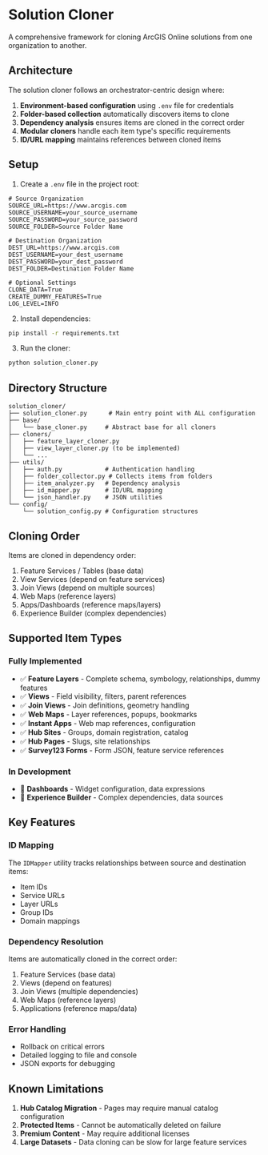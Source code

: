 # Solution Cloner

A comprehensive framework for cloning ArcGIS Online solutions from one organization to another.

## Architecture

The solution cloner follows an orchestrator-centric design where:

1. **Environment-based configuration** using `.env` file for credentials
2. **Folder-based collection** automatically discovers items to clone
3. **Dependency analysis** ensures items are cloned in the correct order
4. **Modular cloners** handle each item type's specific requirements
5. **ID/URL mapping** maintains references between cloned items

## Setup

1. Create a `.env` file in the project root:

```env
# Source Organization
SOURCE_URL=https://www.arcgis.com
SOURCE_USERNAME=your_source_username
SOURCE_PASSWORD=your_source_password
SOURCE_FOLDER=Source Folder Name

# Destination Organization
DEST_URL=https://www.arcgis.com
DEST_USERNAME=your_dest_username
DEST_PASSWORD=your_dest_password
DEST_FOLDER=Destination Folder Name

# Optional Settings
CLONE_DATA=True
CREATE_DUMMY_FEATURES=True
LOG_LEVEL=INFO
```

2. Install dependencies:

```bash
pip install -r requirements.txt
```

3. Run the cloner:

```bash
python solution_cloner.py
```

## Directory Structure

```
solution_cloner/
├── solution_cloner.py      # Main entry point with ALL configuration
├── base/
│   └── base_cloner.py     # Abstract base for all cloners
├── cloners/
│   ├── feature_layer_cloner.py
│   ├── view_layer_cloner.py (to be implemented)
│   └── ...
├── utils/
│   ├── auth.py            # Authentication handling
│   ├── folder_collector.py # Collects items from folders
│   ├── item_analyzer.py   # Dependency analysis
│   ├── id_mapper.py       # ID/URL mapping
│   └── json_handler.py    # JSON utilities
└── config/
    └── solution_config.py # Configuration structures
```

## Cloning Order

Items are cloned in dependency order:

1. Feature Services / Tables (base data)
2. View Services (depend on feature services)
3. Join Views (depend on multiple sources)
4. Web Maps (reference layers)
5. Apps/Dashboards (reference maps/layers)
6. Experience Builder (complex dependencies)

## Supported Item Types

### Fully Implemented
- ✅ **Feature Layers** - Complete schema, symbology, relationships, dummy features
- ✅ **Views** - Field visibility, filters, parent references
- ✅ **Join Views** - Join definitions, geometry handling
- ✅ **Web Maps** - Layer references, popups, bookmarks
- ✅ **Instant Apps** - Web map references, configuration
- ✅ **Hub Sites** - Groups, domain registration, catalog
- ✅ **Hub Pages** - Slugs, site relationships
- ✅ **Survey123 Forms** - Form JSON, feature service references

### In Development
- 🚧 **Dashboards** - Widget configuration, data expressions
- 🚧 **Experience Builder** - Complex dependencies, data sources

## Key Features

### ID Mapping
The `IDMapper` utility tracks relationships between source and destination items:
- Item IDs
- Service URLs
- Layer URLs
- Group IDs
- Domain mappings

### Dependency Resolution
Items are automatically cloned in the correct order:
1. Feature Services (base data)
2. Views (depend on features)
3. Join Views (multiple dependencies)
4. Web Maps (reference layers)
5. Applications (reference maps/data)

### Error Handling
- Rollback on critical errors
- Detailed logging to file and console
- JSON exports for debugging

## Known Limitations

1. **Hub Catalog Migration** - Pages may require manual catalog configuration
2. **Protected Items** - Cannot be automatically deleted on failure
3. **Premium Content** - May require additional licenses
4. **Large Datasets** - Data cloning can be slow for large feature services